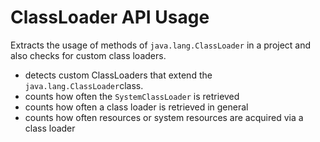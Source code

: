 # ClassLoader API Usage

Extracts the usage of methods of `java.lang.ClassLoader` in a project and also checks for
custom class loaders.

- detects custom ClassLoaders that extend the `java.lang.ClassLoader`class.
- counts how often the `SystemClassLoader` is retrieved
- counts how often a class loader is retrieved in general
- counts how often resources or system resources are acquired via a class loader